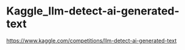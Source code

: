# Kaggle_llm-detect-ai-generated-text
https://www.kaggle.com/competitions/llm-detect-ai-generated-text
